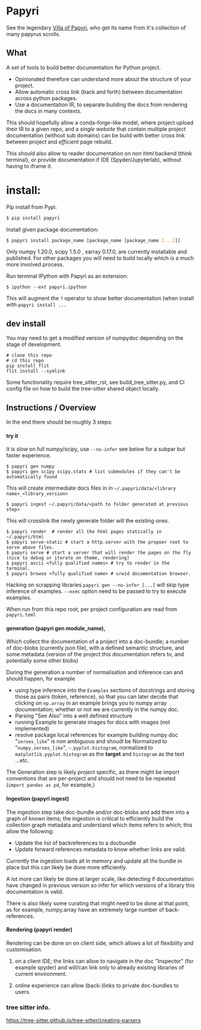 # Papyri

See the legendary [Villa of Papyri](https://en.wikipedia.org/wiki/Villa_of_the_Papyri), who get its name from it's
collection of many papyrus scrolls.

## What 

A set of tools to build better documentation for Python project. 
  - Opinionated therefore can understand more about the structure of your project. 
  - Allow automatic cross link (back and forth) between documentation across python packages. 
  - Use a documentation IR, to separate building the docs from rendering the docs in many contexts. 

This should hopefully allow a conda-forge-like model, where project upload their IR to a given repo, and a _single
website_ that contain multiple project documentation (without sub domains) can be build with better cross link between
project and _efficient_ page rebuild. 

This should also allow to reader documentation on _non html_ backend (think terminal), or provide documentation if
IDE (Spyder/Jupyterlab), without having to iframe it. 


# install:

Pip install from Pypi:

```bash
$ pip install papyri
````

Install given package documentation:

```bash
$ papyri install package_name [package_name [package_name [...]]]
```

Only numpy 1.20.0, scipy 1.5.0 , xarray 0.17.0, are currently installable and published. 
For other packages you will need to build locally which is a much more involved
process.

Run terminal IPython with Papyri as an extension:

```
$ ipython --ext papyri.ipython
```

This will augment the `?` operator to show better documentation (when install with `papyri install ...`


## dev install 

You may need to get a modified version of numpydoc depending on the stage of development.

```
# clone this repo
# cd this repo
pip install flit
flit install --symlink
```

Some functionality require tree_sitter_rst, see build_tree_sitter.py, and CI config file on how to build the tree-sitter
shared object locally.

## Instructions / Overview

In the end there should be roughly 3 steps:

#### try it

It is _slow_ on full numpy/scipy, use `--no-infer` see below for a subpar but
faster experience.

```
$ papyri gen numpy
$ papyri gen scipy scipy.stats # list submodules if they can't be automatically found
```

This will create intermediate docs files in in `~/.papyri/data/<library name>_<library_version>`


```
$ papyri ingest ~/.papyri/data/<path to folder generated at previous step>
```

This will crosslink the newly generate folder will the existing ones.


```
$ papyri render  # render all the html pages statically in ~/.papyri/html
$ papyri serve-static # start a http.server with the propoer root to serve above files.
$ papyri serve # start a server that will render the pages on the fly (nice to debug or iterate on theme, rendering)
$ papyri ascii <fully qualified names> # try to render in the terminal.
$ papyri browse <fully qualified name> # urwid documentation browser.
```

Hacking on scrapping libraries `papyri gen --no-infer [...]` will skip type
inference of examples. `--exec` option need to be passed to try to execute examples. 

When run from this repo root, per project configuration are read from `papyri.toml`



#### generation (papyri gen module_name),

Which collect the documentation of a project into a doc-bundle; a number of
doc-blobs (currently json file), with a defined semantic structure, and
some metadata (version of the project this documentation refers to, and
potentially some other blobs)

During the generation a number of normalisation and inference can and should
happen, for example 

  - using type inference into the `Examples` sections of docstrings and storing
    those as pairs (token, reference), so that you can later decide that
    clicking on `np.array` in an example brings you to numpy array
    documentation; whether or not we are currently in the numpy doc. 
  - Parsing "See Also" into a well defined structure
  - running Example to generate images for docs with images (not implemented)
  - resolve package local references for example building numpy doc
    "`zeroes_like`" is non ambiguous and shoudl be Normalized to
    "`numpy.zeroes_like`", `~.pyplot.histogram`, normalized to
    `matplotlib.pyplot.histogram` as the **target** and `histogram` as the text
    ...etc.

The Generation step is likely project specific, as there might be import
conventions that are per-project and should not need to be repeated (`import
pandas as pd`, for example,)

#### Ingestion (papyri ingest)

The ingestion step take doc-bundle and/or doc-blobs and add them into a graph of
known items; the ingestion is critical to efficiently build the collection graph
metadata and understand which items refers to which; this allow the following: 

 - Update the list of backreferences to a docbundle
 - Update forward references metadata to know whether links are valid. 

Currently the ingestion loads all in memory and update all the bundle in place
but this can likely be done more efficiently. 

A lot more can likely be done at larger scale, like detecting if documentation
have changed in previous version so infer for which versions of a library this
documentation is valid. 

There is also likely some curating that might need to be done at that point, as
for example, numpy.array have an extremely large number of back-references.


#### Rendering (papyri render)

Rendering can be done on on client side, which allows a lot of flexibility and
customisation. 

1) on a client IDE; the links can allow to navigate in the doc "Inspector" (for
example spyder) and will/can link only to already existing libraries of current
environment.


2) online experience can allow (back-)links to private doc-bundles to users. 

### tree sitter info.

https://tree-sitter.github.io/tree-sitter/creating-parsers

